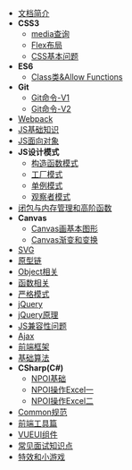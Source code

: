 - [文档简介]()
- **CSS3**
    - [media查询](document/css3/media)
    - [Flex布局](document/css3/flex)
    - [CSS基本问题](document/css3/base)
- **ES6**
    - [Class类&Allow Functions](document/es6/class)
- **Git**
    - [Git命令-V1](document/git/git01)
    - [Git命令-V2](document/git/git02)
- [Webpack](document/webpack/webpack)
- [JS基础知识](document/js-base)
- [JS面向对象](document/object-oriented)
- **JS设计模式**
    - [构造函数模式](document/jsdesignpatterns/01constructor-model)
    - [工厂模式](document/jsdesignpatterns/02factory-model)
    - [单例模式](document/jsdesignpatterns/03singleton-model)
    - [观察者模式](document/jsdesignpatterns/04observer-model)
- [闭包与内存管理和高阶函数](document/closure-memory-function)
- **Canvas**
    - [Canvas画基本图形](document/canvas/canvas001)
    - [Canvas渐变和变换](document/canvas/canvas002)
- [SVG](document/svg)
- [原型链](document/prototype)
- [Object相关](document/object)
- [函数相关](document/function)
- [严格模式](document/strict)
- [jQuery](document/jquery)
- [jQuery原理](document/jquery-theory)
- [JS兼容性问题](document/compatibility)
- [Ajax](document/ajax.md)
- [前端框架](document/web-framework.md)
- [基础算法](document/basic-algorithm)
- **CSharp(C#)**
    - [NPOI基础](document/csharp/npoi.md)
    - [NPOI操作Excel一](document/csharp/npoi-excel1.md)
    - [NPOI操作Excel二](document/csharp/npoi-excel2.md)
- [Common规范](document/commonjs.md)
- [前端工具篇](document/tool.md)
- [VUEUI组件](document/vueui.md)
- [常见面试知识点](document/interview)
- [特效和小游戏](document/beautiful)